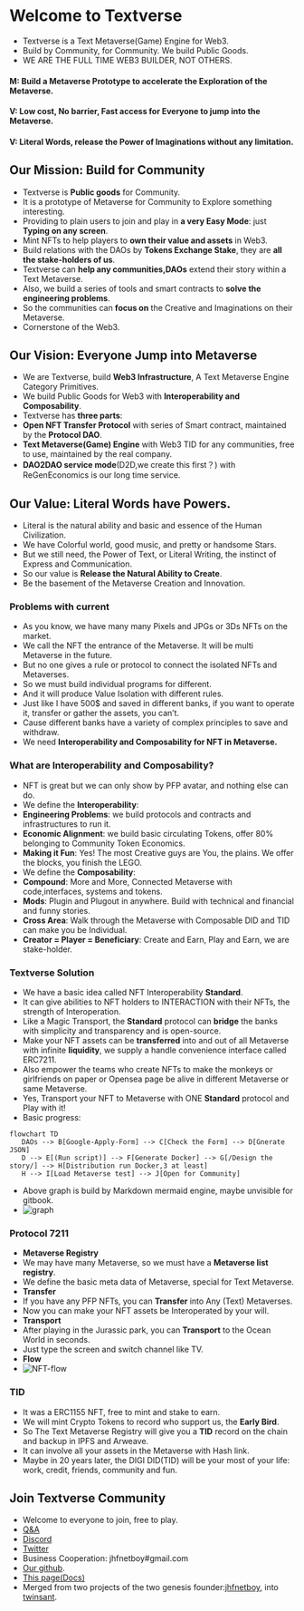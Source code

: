 # Welcome to Textverse
+ Textverse is a Text Metaverse(Game) Engine for Web3.
+ Build by Community, for Community. We build Public Goods.
+ WE ARE THE FULL TIME WEB3 BUILDER, NOT OTHERS.

#### **M: Build a Metaverse Prototype to accelerate the Exploration of the Metaverse.**
#### **V: Low cost, No barrier, Fast access for Everyone to jump into the Metaverse.**
#### **V: Literal Words, release the Power of Imaginations without any limitation.**


## Our Mission: Build for Community
+ Textverse is **Public goods** for Community.
+ It is a prototype of Metaverse for Community to Explore something interesting.
+ Providing to plain users to join and play in **a very Easy Mode**: just **Typing on any screen**.
+ Mint NFTs to help players to **own their value and assets** in Web3.
+ Build relations with the DAOs by **Tokens Exchange Stake**, they are **all the stake-holders of us**.
+ Textverse can **help any communities,DAOs** extend their story within a Text Metaverse.
+ Also, we build a series of tools and smart contracts to **solve the engineering problems**.
+ So the communities can **focus on** the Creative and Imaginations on their Metaverse. 
+ Cornerstone of the Web3.


## Our Vision: Everyone Jump into Metaverse
+ We are Textverse, build **Web3 Infrastructure**, A Text Metaverse Engine Category Primitives.
+ We build Public Goods for Web3 with **Interoperability and Composability**.
+ Textverse has **three parts**: 
+ **Open NFT Transfer Protocol** with series of Smart contract, maintained by the **Protocol DAO**.
+ **Text Metaverse(Game) Engine** with Web3 TID for any communities, free to use, maintained by the real company.
+ **DAO2DAO service mode**(D2D,we create this first？) with ReGenEconomics is our long time service.

## Our Value: Literal Words have Powers.
+ Literal is the natural ability and basic and essence of the Human Civilization.
+ We have Colorful world, good music, and pretty or handsome Stars.
+ But we still need, the Power of Text, or Literal Writing, the instinct of Express and Communication.
+ So our value is **Release the Natural Ability to Create**.
+ Be the basement of the Metaverse Creation and Innovation. 

### Problems with current 
+ As you know, we have many many Pixels and JPGs or 3Ds NFTs on the market.
+ We call the NFT the entrance of the Metaverse. It will be multi Metaverse in the future.
+ But no one gives a rule or protocol to connect the isolated NFTs and Metaverses.
+ So we must build individual programs for different. 
+ And it will produce Value Isolation with different rules.
+ Just like I have 500$ and saved in different banks, if you want to operate it, transfer or gather the assets, you can’t. 
+ Cause different banks have a variety of complex principles to save and withdraw.
+ We need **Interoperability and Composability for NFT in Metaverse.**

### What are Interoperability and Composability?
+ NFT is great but we can only show by PFP avatar, and nothing else can do.
+ We define the **Interoperability**:
+ **Engineering Problems**: we build protocols and contracts and infrastructures to run it.
+ **Economic Alignment**: we build basic circulating Tokens, offer 80% belonging to Community Token Economics.
+ **Making it Fun**: Yes! The most Creative guys are You, the plains. We offer the blocks, you finish the LEGO.
+ We define the **Composability**:
+ **Compound**: More and More, Connected Metaverse with code,interfaces, systems and tokens.
+ **Mods**: Plugin and Plugout in anywhere. Build with technical and financial and funny stories.
+ **Cross Area**: Walk through the Metaverse with Composable DID and TID can make you be Individual.
+ **Creator = Player = Beneficiary**: Create and Earn, Play and Earn, we are stake-holder.

### Textverse Solution
+ We have a basic idea called NFT Interoperability **Standard**.
+ It can give abilities to NFT holders to INTERACTION with their NFTs, the strength of Interoperation. 
+ Like a Magic Transport, the **Standard** protocol can **bridge** the banks with simplicity and transparency and is open-source. 
+ Make your NFT assets can be **transferred** into and out of all Metaverse with infinite **liquidity**, we supply a handle convenience interface called ERC7211.
+ Also empower the teams who create NFTs to make the monkeys or girlfriends on paper or Opensea page be alive in different Metaverse or same Metaverse.
+ Yes, Transport your NFT to Metaverse with ONE **Standard** protocol and Play with it!
+ Basic progress:
```mermaid
flowchart TD 
   DAOs --> B[Google-Apply-Form] --> C[Check the Form] --> D[Gnerate JSON] 
   D --> E[(Run script)] --> F[Generate Docker] --> G[/Design the story/] --> H[Distribution run Docker,3 at least] 
   H --> I[Load Metaverse test] --> J[Open for Community]

```
+ Above graph is build by Markdown mermaid engine, maybe unvisible for gitbook.
+ ![graph](static/graph-git.png)

### Protocol 7211
+ **Metaverse Registry**
+ We may have many Metaverse, so we must have a **Metaverse list registry**.
+ We define the basic meta data of Metaverse, special for Text Metaverse.
+ **Transfer**
+ If you have any PFP NFTs, you can **Transfer** into Any (Text) Metaverses.
+ Now you can make your NFT assets be Interoperated by your will.
+ **Transport**
+ After playing in the Jurassic park, you can **Transport** to the Ocean World in seconds.
+ Just type the screen and switch channel like TV.
+ **Flow**
+ ![NFT-flow](static/nft-flow.png)

### TID
+ It was a ERC1155 NFT, free to mint and stake to earn.
+ We will mint Crypto Tokens to record who support us, the **Early Bird**.
+ So The Text Metaverse Registry will give you a **TID** record on the chain and backup in IPFS and Arweave.
+ It can involve all your assets in the Metaverse with Hash link.
+ Maybe in 20 years later, the DIGI DID(TID) will be your most of your life: work, credit, friends, community and fun.


## Join Textverse Community
+ Welcome to everyone to join, free to play.
+ [Q&A](q&a.md)
+ [Discord](https://discord.gg/BSqnVqZTgs)
+ [Twitter](https://twitter.com/jhfnetboy)
+ Business Cooperation: jhfnetboy#gmail.com
+ [Our github](https://github.com/twinsant/ethos).
+ [This page(Docs)](https://dao-sx.github.io/ethos/)
+ Merged from two projects of the two genesis founder:[jhfnetboy](https://github.com/jhfnetboy), into [twinsant](https://github.com/twinsant).
